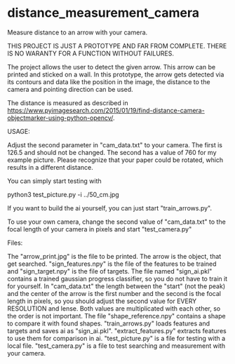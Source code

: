 # distance_measurement_camera
Measure distance to an arrow with your camera.

THIS PROJECT IS JUST A PROTOTYPE AND FAR FROM COMPLETE. THERE IS NO WARANTY FOR A FUNCTION WITHOUT FAILURES.

The project allows the user to detect the given arrow. This arrow can be printed and sticked on a wall. In this prototype, the arrow gets detected via its contours and data like the position in the image, the distance to the camera and pointing direction can be used.

The distance is measured as described in https://www.pyimagesearch.com/2015/01/19/find-distance-camera-objectmarker-using-python-opencv/.

USAGE:

Adjust the second parameter in "cam_data.txt" to your camera. The first is 126.5 and should not be changed. The second has a value of 760 for my example picture. Please recognize that your paper could be rotated, which results in a different distance.

You can simply start testing with 

python3 test_picture.py -i ../50_cm.jpg

If you want to build the ai yourself, you can just start "train_arrows.py".

To use your own camera, change the second value of "cam_data.txt" to the focal length of your camera in pixels and start "test_camera.py"

Files:

The "arrow_print.jpg" is the file to be printed. The arrow is the object, that get searched.
"sign_features.npy" is the file of the features to be trained and "sign_target.npy" is the file of targets.
The file named "sign_ai.pkl" contains a trained gaussian progress classifier, so you do not have to train it for yourself.
In "cam_data.txt" the length between the "start" (not the peak) and the center of the arrow is the first number and the second is the focal length in pixels, so you
should adjust the second value for EVERY RESOLUTION and lense. Both values are multiplicated with each other, so the order is not important.
The file "shape_reference.npy" contains a shape to compare it with found shapes.
"train_arrows.py" loads features and targets and saves ai as "sign_ai.pkl".
"extract_features.py" extracts features to use them for comparison in ai.
"test_picture.py" is a file for testing with a local file.
"test_camera.py" is a file to test searching and measurement with your camera.

